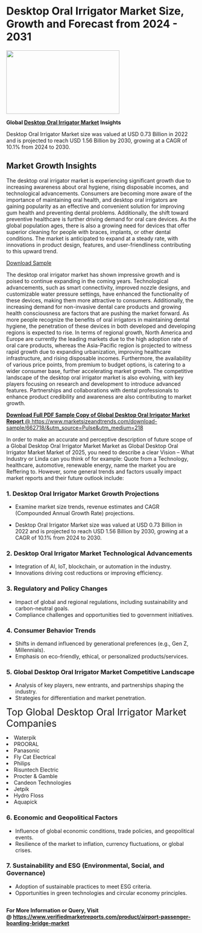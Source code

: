 <H1>Desktop Oral Irrigator Market Size, Growth and Forecast from 2024 - 2031</H1><img class="aligncenter size-medium wp-image-584254" src="https://thirdeyenews.in/wp-content/uploads/2024/09/Global-Market-Research-300x168.jpeg" alt="" width="300" height="168" /><p><strong>Global&nbsp;<a href="https://www.marketsizeandtrends.com/download-sample/662718/&amp;utm_source=Pulse&amp;utm_medium=218">Desktop Oral Irrigator Market</a> Insights</strong></p><p>Desktop Oral Irrigator Market size was valued at USD 0.73 Billion in 2022 and is projected to reach USD 1.56 Billion by 2030, growing at a CAGR of 10.1% from 2024 to 2030.</p><p><h2>Market Growth Insights</h2> <p>The desktop oral irrigator market is experiencing significant growth due to increasing awareness about oral hygiene, rising disposable incomes, and technological advancements. Consumers are becoming more aware of the importance of maintaining oral health, and desktop oral irrigators are gaining popularity as an effective and convenient solution for improving gum health and preventing dental problems. Additionally, the shift toward preventive healthcare is further driving demand for oral care devices. As the global population ages, there is also a growing need for devices that offer superior cleaning for people with braces, implants, or other dental conditions. The market is anticipated to expand at a steady rate, with innovations in product design, features, and user-friendliness contributing to this upward trend.</p> <p><a href="#">Download Sample</a></p> <p>The desktop oral irrigator market has shown impressive growth and is poised to continue expanding in the coming years. Technological advancements, such as smart connectivity, improved nozzle designs, and customizable water pressure settings, have enhanced the functionality of these devices, making them more attractive to consumers. Additionally, the increasing demand for non-invasive dental care products and growing health consciousness are factors that are pushing the market forward. As more people recognize the benefits of oral irrigators in maintaining dental hygiene, the penetration of these devices in both developed and developing regions is expected to rise. In terms of regional growth, North America and Europe are currently the leading markets due to the high adoption rate of oral care products, whereas the Asia-Pacific region is projected to witness rapid growth due to expanding urbanization, improving healthcare infrastructure, and rising disposable incomes. Furthermore, the availability of various price points, from premium to budget options, is catering to a wider consumer base, further accelerating market growth. The competitive landscape of the desktop oral irrigator market is also evolving, with key players focusing on research and development to introduce advanced features. Partnerships and collaborations with dental professionals to enhance product credibility and awareness are also contributing to market growth.</p> <p><a href="#"></p><p><span class=""><strong>Download Full PDF Sample Copy of Global Desktop Oral Irrigator Market Report</strong> @ <a href="https://www.marketsizeandtrends.com/download-sample/662718/&amp;utm_source=Pulse&amp;utm_medium=218" target="_blank">https://www.marketsizeandtrends.com/download-sample/662718/&amp;utm_source=Pulse&amp;utm_medium=218</a></span></p><p>In order to make an accurate and perceptive description of future scope of a Global&nbsp;Desktop Oral Irrigator Market Market as Global&nbsp;Desktop Oral Irrigator Market Market of 2025, you need to describe a clear Vision &ndash; What Industry or Linda can you think of for example: Quote from a Technology, healthcare, automotive, renewable energy, name the market you are Reffering to. However, some general trends and factors usually impact market reports and their future outlook include:</p><h3>1.&nbsp;<strong>Desktop Oral Irrigator Market Growth Projections</strong></h3><ul><li>Examine market size trends, revenue estimates and CAGR (Compounded Annual Growth Rate) projections.</li><li><p>Desktop Oral Irrigator Market size was valued at USD 0.73 Billion in 2022 and is projected to reach USD 1.56 Billion by 2030, growing at a CAGR of 10.1% from 2024 to 2030.</p></li></ul><h3>2.&nbsp;<strong>Desktop Oral Irrigator Market Technological Advancements</strong></h3><ul><li>Integration of AI, IoT, blockchain, or automation in the industry.</li><li>Innovations driving cost reductions or improving efficiency.</li></ul><h3>3.&nbsp;<strong>Regulatory and Policy Changes</strong></h3><ul><li>Impact of global and regional regulations, including sustainability and carbon-neutral goals.</li><li>Compliance challenges and opportunities tied to government initiatives.</li></ul><h3>4.&nbsp;<strong>Consumer Behavior Trends</strong></h3><ul><li>Shifts in demand influenced by generational preferences (e.g., Gen Z, Millennials).</li><li>Emphasis on eco-friendly, ethical, or personalized products/services.</li></ul><h3>5.&nbsp;<strong>Global Desktop Oral Irrigator Market Competitive Landscape</strong></h3><ul><li>Analysis of key players, new entrants, and partnerships shaping the industry.</li><li>Strategies for differentiation and market penetration.</li></ul><p data-pm-slice="1 1 []"><span style="color: inherit; font-family: inherit; font-size: 25px;">Top Global Desktop Oral Irrigator Market Companies</span></p><div class="" data-test-id=""><p><li>Waterpik</li><li> PROORAL</li><li> Panasonic</li><li> Fly Cat Electrical</li><li> Philips</li><li> Risuntech Electric</li><li> Procter & Gamble</li><li> Candeon Technologies</li><li> Jetpik</li><li> Hydro Floss</li><li> Aquapick</li></p></div><h3>6.&nbsp;<strong>Economic and Geopolitical Factors</strong></h3><ul><li>Influence of global economic conditions, trade policies, and geopolitical events.</li><li>Resilience of the market to inflation, currency fluctuations, or global crises.</li></ul><h3>7.&nbsp;<strong>Sustainability and ESG (Environmental, Social, and Governance)</strong></h3><ul><li>Adoption of sustainable practices to meet ESG criteria.</li><li>Opportunities in green technologies and circular economy principles.</li></ul><h2><strong style="font-size: 14px;">For More Information or Query, Visit @&nbsp;</strong><a style="background-color: #ffffff; font-size: 14px;" href="https://www.marketsizeandtrends.com/report/desktop-oral-irrigator-market/" target="_blank">https://www.verifiedmarketreports.com/product/airport-passenger-boarding-bridge-market</a></h2>
